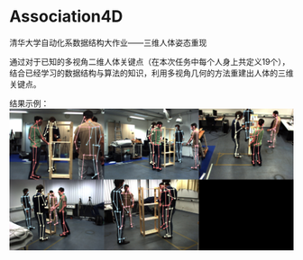 # Association4D
清华大学自动化系数据结构大作业——三维人体姿态重现

通过对于已知的多视角二维人体关键点（在本次任务中每个人身上共定义19个），结合已经学习的数据结构与算法的知识，利用多视角几何的方法重建出人体的三维关键点。

结果示例：
![avatar](demoresult.jpg)
